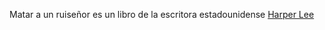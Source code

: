 <!--
.. title: Matar a un ruiseñor
.. slug: matar-a-un-ruisenor
.. date: 2022-05-14 14:49:12 UTC-05:00
.. tags: favoritos, literatura-estadounidense, draft
.. category: 
.. link: 
.. description: 
.. type: text
-->

Matar a un ruiseñor es un libro de la escritora estadounidense [Harper Lee](https://es.wikipedia.org/wiki/Harper_Lee)
